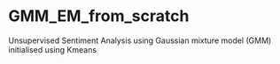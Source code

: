 # GMM_EM_from_scratch
Unsupervised Sentiment Analysis using Gaussian mixture model (GMM) initialised using Kmeans
